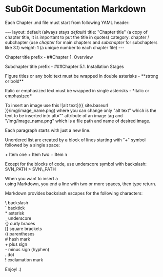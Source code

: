 SubGit Documentation Markdown
===================================

Each Chapter .md file must start from following YAML header:

\-\-\-
layout: default (always stays *default*)
title: "Chapter title" (a copy of chapter title, it is important to put the title in quotes)
category: chapter / subchapter (use *chapter* for main chapters and *subchapter* for subchapters like 3.1)
weight: 1 (a unique number to each chapter file)
\-\-\-

Chapter title prefix - \#\#Chapter 1. Overview

Subchapter title prefix - \#\#\#Chapter 5.1. Installation Stages

Figure titles or any bold text must be wrapped in double asterisks - \*\*strong or bold\*\*

Italic or emphasized text must be wrapped in single asterisks - \*italic or emphasized\*

To insert an image use this \!\[alt text\]\(\{\{ site.baseurl \}\}/img/image_name.png\) where you can change only "alt text" which is the text to be inserted into alt="" attribute of an image tag and "/img/image_name.png" which is a file path and name of desired image.

Each paragraph starts with just a new line.

Unordered list are created by a block of lines starting with "+" symbol followed by a single space:

\+ Item one
\+ Item two
\+ Item n

Except for the blocks of code, use underscore symbol with backslash: SVN\_PATH > SVN\\\_PATH

When you want to insert a <br /> using Markdown, you end a line with two or more spaces, then type return.

Markdown provides backslash escapes for the following characters:

\\   backslash  
\`   backtick  
\*   asterisk  
\_   underscore  
\{\}  curly braces  
\[\]  square brackets  
\(\)  parentheses  
\#   hash mark  
\+   plus sign  
\-   minus sign (hyphen)  
\.   dot  
\!   exclamation mark

Enjoy! :)